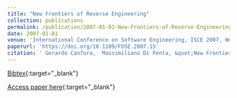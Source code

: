 ```yaml
---
title: "New Frontiers of Reverse Engineering"
collection: publications
permalink: /publication/2007-01-01-New-Frontiers-of-Reverse-Engineering
date: 2007-01-01
venue: 'International Conference on Software Engineering, ISCE 2007, Workshop on the Future of Software Engineering, FOSE 2007, May 23-25, 2007, Minneapolis, MN, USA'
paperurl: 'https://doi.org/10.1109/FOSE.2007.15'
citation: ' Gerardo Canfora,  Massimiliano Di Penta, &quot;New Frontiers of Reverse Engineering.&quot; International Conference on Software Engineering, ISCE 2007, Workshop on the Future of Software Engineering, FOSE 2007, May 23-25, 2007, Minneapolis, MN, USA, 2007.'
---
```

[Bibtex](https://dblp.org/rec/bib/conf/icse/CanforaP07){:target="_blank"}

[Access paper here](https://doi.org/10.1109/FOSE.2007.15){:target="_blank"}
